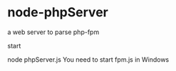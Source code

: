 node-phpServer
==============

a web server to parse php-fpm

start

node phpServer.js 
You need to start fpm.js  in  Windows 
